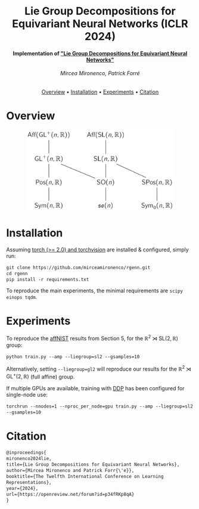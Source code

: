 <h1 align="center">
  <br>
    Lie Group Decompositions for Equivariant Neural Networks (ICLR 2024)
  <br>
</h1>

<h4 align="center">
Implementation of <a href="https://arxiv.org/abs/2310.11366" target="_blank">"Lie Group Decompositions for Equivariant Neural Networks"</a></h4>
<h6 align="center">Mircea Mironenco, Patrick Forré</h6>

<p align="center">
  <a href="#overview">Overview</a> •
  <a href="#installation">Installation</a> •
  <a href="#experiments">Experiments</a> •
  <a href="#citation">Citation</a>
</p>

# Overview

<p align="center" width="60%">
<img src="assets/liegroup_schema.png" width="400px">
</p>   

# Installation

Assuming [torch (>= 2.0) and torchvision](https://pytorch.org/get-started/locally/) are installed & configured, simply run:

```shell
git clone https://github.com/mirceamironenco/rgenn.git
cd rgenn
pip install -r requirements.txt
```
To reproduce the main experiments, the minimal requirements are `scipy einops tqdm`.

# Experiments

To reproduce the [affNIST](http://www.cs.toronto.edu/~tijmen/affNIST) results from Section 5, for the $\mathbb{R}^{2} \rtimes \mathrm{SL}(2, \mathbb{R})$ group:
```shell
python train.py --amp --liegroup=sl2 --gsamples=10
```
Alternatively, setting `--liegroup=gl2` will reproduce our results for the $\mathbb{R}^{2} \rtimes \mathrm{GL}^{+}(2, \mathbb{R})$ (full affine) group.

If multiple GPUs are available, training with [DDP](https://pytorch.org/docs/stable/notes/ddp.html) has been configured for single-node use:
```shell
torchrun --nnodes=1 --nproc_per_node=gpu train.py --amp --liegroup=sl2 --gsamples=10
```

# Citation
```
@inproceedings{
mironenco2024lie,
title={Lie Group Decompositions for Equivariant Neural Networks},
author={Mircea Mironenco and Patrick Forr{\'e}},
booktitle={The Twelfth International Conference on Learning Representations},
year={2024},
url={https://openreview.net/forum?id=p34fRKp8qA}
}
```
